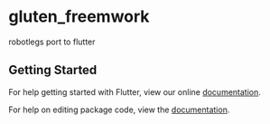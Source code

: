 # gluten_freemwork

robotlegs port to flutter

## Getting Started

For help getting started with Flutter, view our online [documentation](https://flutter.io/).

For help on editing package code, view the [documentation](https://flutter.io/developing-packages/).

